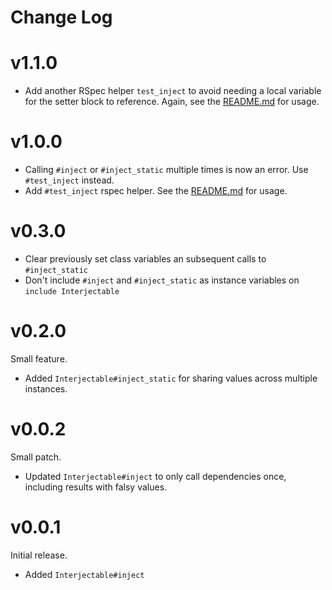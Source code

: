 # Change Log

# v1.1.0

- Add another RSpec helper `test_inject` to avoid needing a local variable for
  the setter block to reference. Again, see the [README.md](README.md) for
  usage.

# v1.0.0

- Calling `#inject` or `#inject_static` multiple times is now an error. Use
  `#test_inject` instead.
- Add `#test_inject` rspec helper. See the [README.md](README.md) for usage.

# v0.3.0

- Clear previously set class variables an subsequent calls to `#inject_static`
- Don't include `#inject` and `#inject_static` as instance variables on `include Interjectable`

# v0.2.0

Small feature.

- Added `Interjectable#inject_static` for sharing values across multiple
  instances.

# v0.0.2

Small patch.

- Updated `Interjectable#inject` to only call dependencies once, including
  results with falsy values.

# v0.0.1

Initial release.

- Added `Interjectable#inject`
